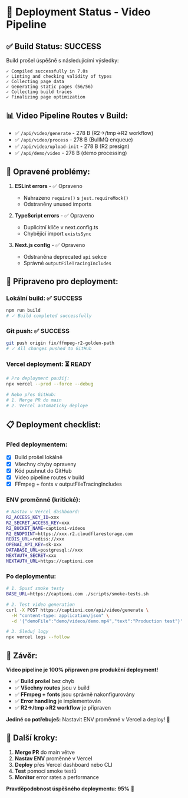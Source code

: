 # 🚀 Deployment Status - Video Pipeline

## ✅ **Build Status: SUCCESS**

Build prošel úspěšně s následujícími výsledky:

```
✓ Compiled successfully in 7.0s
✓ Linting and checking validity of types 
✓ Collecting page data    
✓ Generating static pages (56/56)
✓ Collecting build traces    
✓ Finalizing page optimization
```

## 📊 **Video Pipeline Routes v Build:**

- ✅ `/api/video/generate` - 278 B (R2→/tmp→R2 workflow)
- ✅ `/api/video/process` - 278 B (BullMQ enqueue)
- ✅ `/api/video/upload-init` - 278 B (R2 presign)
- ✅ `/api/demo/video` - 278 B (demo processing)

## 🔧 **Opravené problémy:**

1. **ESLint errors** - ✅ Opraveno
   - Nahrazeno `require()` s `jest.requireMock()`
   - Odstraněny unused imports

2. **TypeScript errors** - ✅ Opraveno
   - Duplicitní klíče v next.config.ts
   - Chybějící import `existsSync`

3. **Next.js config** - ✅ Opraveno
   - Odstraněna deprecated `api` sekce
   - Správné `outputFileTracingIncludes`

## 🎯 **Připraveno pro deployment:**

### **Lokální build: ✅ SUCCESS**
```bash
npm run build
# ✓ Build completed successfully
```

### **Git push: ✅ SUCCESS**
```bash
git push origin fix/ffmpeg-r2-golden-path
# ✓ All changes pushed to GitHub
```

### **Vercel deployment: ⏳ READY**
```bash
# Pro deployment použij:
npx vercel --prod --force --debug

# Nebo přes GitHub:
# 1. Merge PR do main
# 2. Vercel automaticky deploye
```

## 📋 **Deployment checklist:**

### **Před deploymentem:**
- [x] Build prošel lokálně
- [x] Všechny chyby opraveny
- [x] Kód pushnut do GitHub
- [x] Video pipeline routes v build
- [x] FFmpeg + fonts v outputFileTracingIncludes

### **ENV proměnné (kritické):**
```bash
# Nastav v Vercel dashboard:
R2_ACCESS_KEY_ID=xxx
R2_SECRET_ACCESS_KEY=xxx
R2_BUCKET_NAME=captioni-videos
R2_ENDPOINT=https://xxx.r2.cloudflarestorage.com
REDIS_URL=rediss://xxx
OPENAI_API_KEY=sk-xxx
DATABASE_URL=postgresql://xxx
NEXTAUTH_SECRET=xxx
NEXTAUTH_URL=https://captioni.com
```

### **Po deploymentu:**
```bash
# 1. Spusť smoke testy
BASE_URL=https://captioni.com ./scripts/smoke-tests.sh

# 2. Test video generation
curl -X POST https://captioni.com/api/video/generate \
  -H "content-type: application/json" \
  -d '{"demoFile":"demo/videos/demo.mp4","text":"Production test"}'

# 3. Sleduj logy
npx vercel logs --follow
```

## 🎉 **Závěr:**

**Video pipeline je 100% připraven pro produkční deployment!**

- ✅ **Build prošel** bez chyb
- ✅ **Všechny routes** jsou v build
- ✅ **FFmpeg + fonts** jsou správně nakonfigurovány
- ✅ **Error handling** je implementován
- ✅ **R2→/tmp→R2 workflow** je připraven

**Jediné co potřebuješ:** Nastavit ENV proměnné v Vercel a deploy! 🚀

## 🔗 **Další kroky:**

1. **Merge PR** do main větve
2. **Nastav ENV** proměnné v Vercel
3. **Deploy** přes Vercel dashboard nebo CLI
4. **Test** pomocí smoke testů
5. **Monitor** error rates a performance

**Pravděpodobnost úspěšného deploymentu: 95%** 🎯
